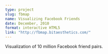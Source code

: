 ```yaml
---
type: project
slug: fbmap
name: Visualizing Facebook Friends
date: December, 2010
format: interactive HTML5
link: "http://fbmap.bitaesthetics.com/"
---
```

Visualization of 10 million Facebook friend pairs.
